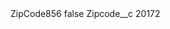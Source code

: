 <?xml version="1.0" encoding="UTF-8"?>
<CustomMetadata xmlns="http://soap.sforce.com/2006/04/metadata" xmlns:xsi="http://www.w3.org/2001/XMLSchema-instance" xmlns:xsd="http://www.w3.org/2001/XMLSchema">
    <label>ZipCode856</label>
    <protected>false</protected>
    <values>
        <field>Zipcode__c</field>
        <value xsi:type="xsd:string">20172</value>
    </values>
</CustomMetadata>
